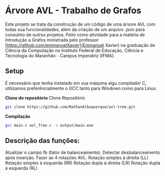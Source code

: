 # Árvore AVL - Trabalho de Grafos

Este projeto se trata da construção de um código de uma árvore AVL com todas sua funcionalidades, além da criação de um arquivo .json para consulmo de outrso projetos. Feito como atividade para a matéria de Introdução a Grafos ministrada pelo professor [https://github.com/emmanuelXavier](Emmanuel Xavier) na graduação de Ciência da Computação no Instituto Federal de Educação, Ciência e Tecnologia do Maranhão - Campus Imperatriz (IFMA).

## Setup

É necessário que tenha instalado em sua máquina algu compilador C, utilizamos preferêncialmente o GCC tanto para Windown como para Linux.

**Clone do repositório**
Clone Repositório
```sh
git clone https://github.com/NathanAlbuquerque/avl-tree.git
```

**Compilação**
```sh
gcc main.c avl_Tree.c -o output/main.exe
```

## Descrição das funções:

Atualizar o campo fb (fator de balanceamento).
Detectar desbalanceamento após inserção.
Fazer as 4 rotações AVL:
Rotação simples à direita (LL)
Rotação simples à esquerda (RR)
Rotação dupla à direita (LR)
Rotação dupla à esquerda (RL)